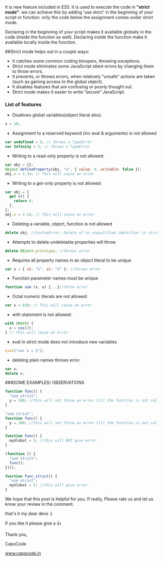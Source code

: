 It is new feature included in ES5.
It is used to execute the code in **"strict mode"**. we can achieve this by adding 'use strict' in the beginning of your script or function. only the code below the assignment comes under strict mode.

Declaring in the beginning of your script makes it available globally in the code (inside the function as well).
Declaring inside the function make it available locally inside the function.

##Strict mode helps out in a couple ways:

- It catches some common coding bloopers, throwing exceptions.
- Strict mode eliminates some JavaScript silent errors by changing them to throw errors.
- It prevents, or throws errors, when relatively "unsafe" actions are taken (such as gaining access to the global object).
- It disables features that are confusing or poorly thought out.
- Strict mode makes it easier to write “secure” JavaScript.

### List of features

- Disallows global variables(object literal also).

```javascript
x = 20;
```

- Assignment to a reserved keyword (inc eval & arguments) is not allowed

```javascript
var undefined = 5; // throws a TypeError
var Infinity = 5; // throws a TypeError
```

- Writing to a read-only property is not allowed:

```javascript
var obj = {};
Object.defineProperty(obj, "x", { value: 0, writable: false });
obj.x = 3.14; // This will cause an error
```

- Writing to a get-only property is not allowed:

```javascript
var obj = {
  get x() {
    return 0;
  },
};
obj.x = 3.14; // This will cause an error
```

- Deleting a variable, object, function is not allowed

```javascript
delete obj; //SyntaxError: Delete of an unqualified identifier in strict mode
```

- Attempts to delete undeletable properties will throw

```javascript
delete Object.prototype; //throws error
```

- Requires all property names in an object literal to be unique

```javascript
var x = { x1: "1", x1: "2" }; //throws error
```

- Function parameter names must be unique

```javascript
function sum (x, x) {...}//throw error
```

- Octal numeric literals are not allowed:

```javascript
var x = 010; // This will cause an error
```

- with statement is not allowed:

```javascript
with (Math) {
  x = cos(2);
} // This will cause an error
```

- eval in strict mode does not introduce new variables

```javascript
eval("var x = 2");
```

- deleting plain names throws error.

```javascript
var x;
delete x;
```

###SOME EXAMPLES/ OBSERVATIONS

```javascript
function func() {
  "use strict";
  y = 100; //this will not throw an error till the function is not called
}
```

```javascript
"use strict";
function func() {
  y = 100; //this will not throw an error till the function is not called
}
```

```javascript
function func() {
  myGlobal = 5; //this will NOT give error
}

(function () {
  "use strict";
  func();
})();

function func_strict() {
  "use strict";
  myGlobal = 5; //this will give error
}
```

We hope that this post is helpful for you.
If really, Please rate us and let us know your review in the comment.

that's it my dear devs :)

If you like it please give a 👍

Thank you,

CapsCode

www.capscode.in
